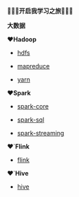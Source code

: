 :rainbow::rainbow:**:rainbow:开启我学习之旅**:triangular_flag_on_post::triangular_flag_on_post::triangular_flag_on_post:

**大数据**

:heart:**Hadoop**

* [hdfs](https://github.com/daxudaai/nodes/blob/master/bigdata/Hadoop/hdfs.md)

* [mapreduce](https://github.com/daxudaai/nodes/blob/master/bigdata/Hadoop/mapreduce.md)

* [yarn](https://github.com/daxudaai/nodes/blob/master/bigdata/Hadoop/yarn.md)

:heart:**Spark**

* [spark-core](https://github.com/daxudaai/nodes/blob/master/bigdata/Spark/spark-core.md)

* [spark-sql](https://github.com/daxudaai/nodes/blob/master/bigdata/Spark/sparksql.md)

* [spark-streaming](https://github.com/daxudaai/nodes/blob/master/bigdata/Spark/sparkstreaming.md)

:heart:`**Flink**

* [flink](https://github.com/daxudaai/nodes/blob/master/bigdata/Flink/flink.md)

:heart:`**Hive**

- [hive](https://github.com/daxudaai/nodes/blob/master/bigdata/Hive/hive.md)



